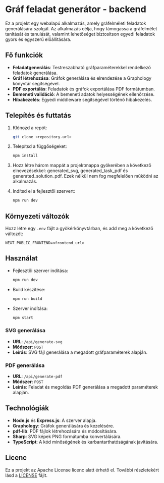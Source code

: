 # Gráf feladat generátor - backend

Ez a projekt egy webalapú alkalmazás, amely gráfelméleti feladatok generálására szolgál. Az alkalmazás célja, hogy támogassa a gráfelmélet tanítását és tanulását, valamint lehetőséget biztosítson egyedi feladatok gyors és egyszerű előállítására.

## Fő funkciók

- **Feladatgenerálás**: Testreszabható gráfparaméterekkel rendelkező feladatok generálása.
- **Gráf létrehozása**: Gráfok generálása és elrendezése a Graphology könyvtár segítségével.
- **PDF exportálás**: Feladatok és gráfok exportálása PDF formátumban.
- **Bemeneti validáció**: A bemeneti adatok helyességének ellenőrzése.
- **Hibakezelés**: Egyedi middleware segítségével történő hibakezelés.

## Telepítés és futtatás

1. Klónozd a repót:

   ```bash
   git clone <repository-url>
   ```
2. Telepítsd a függőségeket:

   ```bash
   npm install
   ```
3. Hozz létre három mappát a projektmappa gyökerében a következő elnevezésekkel: generated_svg, generated_task_pdf és generated_solution_pdf. Ezek nélkül nem fog megfelelően működni az alkalmazás.
4. Indítsd el a fejlesztői szervert:

   ```bash
   npm run dev
   ```

## Környezeti változók

Hozz létre egy `.env` fájlt a gyökérkönyvtárban, és add meg a következő változót:

```
NEXT_PUBLIC_FRONTEND=<frontend_url>
```

## Használat

- Fejlesztői szerver indítása:
  ```bash
  npm run dev
  ```
- Build készítése:
  ```bash
  npm run build
  ```
- Szerver indítása:
  ```bash
  npm start
  ```

### SVG generálása

- **URL**: `/api/generate-svg`
- **Módszer**: `POST`
- **Leírás**: SVG fájl generálása a megadott gráfparaméterek alapján.

### PDF generálása

- **URL**: `/api/generate-pdf`
- **Módszer**: `POST`
- **Leírás**: Feladat és megoldás PDF generálása a megadott paraméterek alapján.

## Technológiák

- **Node.js** és **Express.js**: A szerver alapja.
- **Graphology**: Gráfok generálására és kezelésére.
- **pdf-lib**: PDF fájlok létrehozására és módosítására.
- **Sharp**: SVG képek PNG formátumba konvertálására.
- **TypeScript**: A kód minőségének és karbantarthatóságának javítására.

## Licenc

Ez a projekt az Apache License licenc alatt érhető el. További részletekért lásd a [LICENSE](LICENSE) fájlt.
